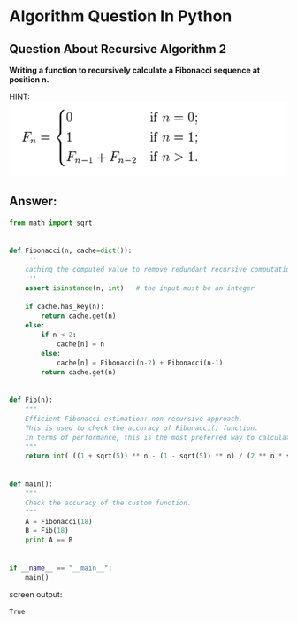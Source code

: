 Algorithm Question In Python
============================

## Question About Recursive Algorithm 2

**Writing a function to recursively calculate a Fibonacci sequence at position n.**

HINT:
![fib_eq](fib.png)

## Answer:

```python
from math import sqrt


def Fibonacci(n, cache=dict()):
    '''
    caching the computed value to remove redundant recursive computations
    '''
    assert isinstance(n, int)   # the input must be an integer

    if cache.has_key(n):
        return cache.get(n)
    else:
        if n < 2:
            cache[n] = n
        else:
            cache[n] = Fibonacci(n-2) + Fibonacci(n-1)
        return cache.get(n)


def Fib(n):
    """
    Efficient Fibonacci estimation: non-recursive approach.
    This is used to check the accuracy of Fibonacci() function.
    In terms of performance, this is the most preferred way to calculate the Fibonacci sequence.
    """
    return int( ((1 + sqrt(5)) ** n - (1 - sqrt(5)) ** n) / (2 ** n * sqrt(5)) )


def main():
    """
    Check the accuracy of the custom function.
    """
    A = Fibonacci(18)
    B = Fib(18)
    print A == B


if __name__ == "__main__":
    main()
```

screen output:
```
True
```